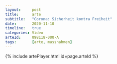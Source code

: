 ```yaml
---
layout:     post
title:      arte
subtitle:   "Corona: Sicherheit kontra Freiheit"
date:       2020-11-10
timeline:   true
categories: Video
arteId:     098118-000-A
tags:       [arte, massnahmen]
---
```


{% include artePlayer.html id=page.arteId %}

